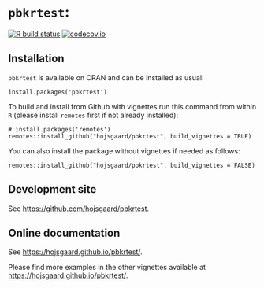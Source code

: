 
<!-- README.md is generated from README.Rmd. Please edit only README.Rmd! -->

<!-- # dlmextra -->

<!-- Extra functionality for the dlm package (for dynamic linear models) -->

# `pbkrtest`:

<!-- badges: start -->

[![R build
status](https://github.com/hojsgaard/dlmextra/workflows/R-CMD-check/badge.svg)](https://github.com/hojsgaard/dlmextra/actions)
[![codecov.io](https://codecov.io/gh/hojsgaard/dlmextra/branch/master/graphs/badge.svg)](https://codecov.io/gh/hojsgaard/dlmextra?branch=master)
<!-- badges: end -->

## Installation

`pbkrtest` is available on CRAN and can be installed as usual:

    install.packages('pbkrtest')

To build and install from Github with vignettes run this command from
within `R` (please install `remotes` first if not already installed):

    # install.packages('remotes')
    remotes::install_github("hojsgaard/pbkrtest", build_vignettes = TRUE)

You can also install the package without vignettes if needed as follows:

    remotes::install_github("hojsgaard/pbkrtest", build_vignettes = FALSE)

<!-- ## Configuring the Python environment -->

<!-- The `caracas` package uses the [`reticulate`](https://github.com/rstudio/reticulate) package (to run Python code). Thus, if you wish to configure your Python environment, you need to 1) load `reticulate`, 2) configure the Python environment, and 3) load `caracas`. The Python environment can be configured as described [here](https://rstudio.github.io/reticulate/articles/versions.html). Again, this need to be done *before* loading `caracas`. -->

## Development site

See <https://github.com/hojsgaard/pbkrtest>.

## Online documentation

See <https://hojsgaard.github.io/pbkrtest/>.

<!-- ## Brief introduction -->

<!-- ```{r, message=FALSE} -->

<!-- library(dlmextra) -->

<!-- ``` -->

Please find more examples in the other vignettes available at
<https://hojsgaard.github.io/pbkrtest/>.
